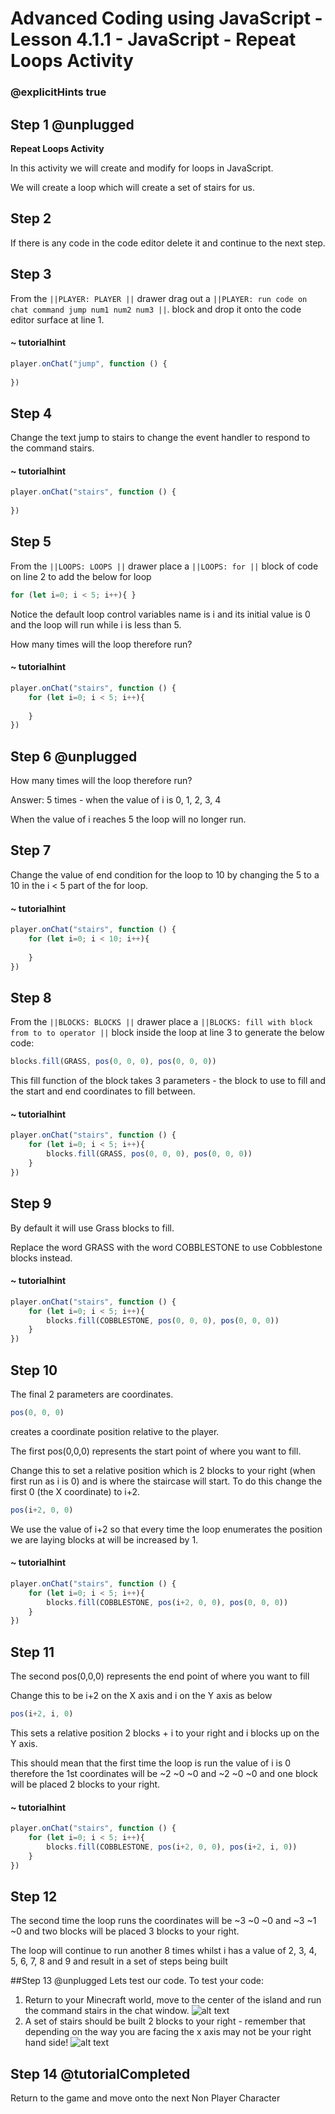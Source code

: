 # Advanced Coding using JavaScript - Lesson 4.1.1 - JavaScript - Repeat Loops Activity

### @explicitHints true

## Step 1 @unplugged
**Repeat Loops Activity**

In this activity we will create and modify for loops in JavaScript.

We will create a loop which will create a set of stairs for us.

## Step 2
If there is any code in the code editor delete it and continue to the next step. 

## Step 3 
From the ``||PLAYER: PLAYER ||`` drawer drag out a ``||PLAYER: run code on chat command jump num1 num2 num3 ||``. block and drop it onto the code editor surface at line 1.
#### ~ tutorialhint
```javascript
player.onChat("jump", function () {
    
})
```
## Step 4 
Change the text jump to stairs to change the event handler to respond to the command stairs.
#### ~ tutorialhint
```javascript
player.onChat("stairs", function () {
    
})
```

## Step 5
From the ``||LOOPS: LOOPS ||`` drawer place a ``||LOOPS: for ||``  block of code on line 2 to add the below for loop 

```javascript 
for (let i=0; i < 5; i++){ } 
```

Notice the default loop control variables name is i and its initial value is 0 and the loop will run while i is less than 5.

How many times will the loop therefore run?
#### ~ tutorialhint
```javascript
player.onChat("stairs", function () {
    for (let i=0; i < 5; i++){ 
    
    } 
})
```
## Step 6 @unplugged
How many times will the loop therefore run?

Answer: 5 times - when the value of i is 0, 1, 2, 3, 4

When the value of i reaches 5 the loop will no longer run.

## Step 7 
Change the value of end condition for the loop to 10 by changing the 5 to a 10 in the i < 5 part of the for loop.
#### ~ tutorialhint
```javascript
player.onChat("stairs", function () {
    for (let i=0; i < 10; i++){ 
    
    } 
})
```

## Step 8 
From the ``||BLOCKS: BLOCKS ||`` drawer place a ``||BLOCKS: fill with block from to to operator ||`` block inside the loop at line 3 to generate the below code:
```javascript 
blocks.fill(GRASS, pos(0, 0, 0), pos(0, 0, 0))
```

This fill function of the block takes 3 parameters - the block to use to fill and the start and end coordinates to fill between.
#### ~ tutorialhint
```javascript
player.onChat("stairs", function () {
    for (let i=0; i < 5; i++){ 
        blocks.fill(GRASS, pos(0, 0, 0), pos(0, 0, 0))
    } 
})
```

## Step 9 
By default it will use Grass blocks to fill.

Replace the word GRASS with the word COBBLESTONE to use Cobblestone blocks instead.

#### ~ tutorialhint
```javascript
player.onChat("stairs", function () {
    for (let i=0; i < 5; i++){ 
        blocks.fill(COBBLESTONE, pos(0, 0, 0), pos(0, 0, 0))
    } 
})
```
## Step 10 
The final 2 parameters are coordinates.
```javascript
pos(0, 0, 0)
```
creates a coordinate position relative to the player.

The first pos(0,0,0) represents the start point of where you want to fill.

Change this to set a relative position which is 2 blocks to your right (when first run as i is 0) and is where the staircase will start. 
To do this change the first 0 (the X coordinate) to i+2.
```javascript
pos(i+2, 0, 0)
```

We use the value of i+2 so that every time the loop enumerates the position we are laying blocks at will be increased by 1.
#### ~ tutorialhint
```javascript
player.onChat("stairs", function () {
    for (let i=0; i < 5; i++){ 
        blocks.fill(COBBLESTONE, pos(i+2, 0, 0), pos(0, 0, 0))
    } 
})
```
## Step 11
The second pos(0,0,0) represents the end point of where you want to fill

Change this to be i+2 on the X axis and i on the Y axis as below 
```javascript
pos(i+2, i, 0)
```
This sets a relative position 2 blocks + i to your right and i blocks up on the Y axis.

This should mean that the first time the loop is run the value of i is 0 therefore the 1st coordinates will be ~2 ~0 ~0 and ~2 ~0 ~0 and one block will be placed 2 blocks to your right.
#### ~ tutorialhint
```javascript
player.onChat("stairs", function () {
    for (let i=0; i < 5; i++){ 
        blocks.fill(COBBLESTONE, pos(i+2, 0, 0), pos(i+2, i, 0))
    } 
})
```
## Step 12
The second time the loop runs the coordinates will be ~3 ~0 ~0 and ~3 ~1 ~0 and two blocks will be placed 3 blocks to your right.

The loop will continue to run another 8 times whilst i has a value of 2, 3, 4, 5, 6, 7, 8 and 9 and result in a set of steps being built

##Step 13 @unplugged
Lets test our code.
To test your code:
1. Return to your Minecraft world, move to the center of the island and run the command stairs in the chat window.
![alt text](https://advancedjs.codingcredentials.com/Lesson4/4.1.1/images/1.jpg?raw=true "Test")
2. A set of stairs should be built 2 blocks to your right - remember that depending on the way you are facing the x axis may not be your right hand side!
![alt text](https://advancedjs.codingcredentials.com/Lesson4/4.1.1/images/2.jpg?raw=true "Test")

## Step 14 @tutorialCompleted
Return to the game and move onto the next Non Player Character
